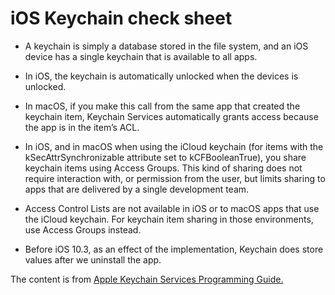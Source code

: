 # iOS Keychain check sheet

*  A keychain is simply a database stored in the file system, and an iOS device has a single keychain that is available to all apps.

* In iOS, the keychain is automatically unlocked when the devices is unlocked.

* In macOS, if you make this call from the same app that created the keychain item, Keychain Services automatically grants access because the app is in the item’s ACL.

* In iOS, and in macOS when using the iCloud keychain (for items with the kSecAttrSynchronizable attribute set to kCFBooleanTrue), you share keychain items using Access Groups. This kind of sharing does not require interaction with, or permission from the user, but limits sharing to apps that are delivered by a single development team.

* Access Control Lists are not available in iOS or to macOS apps that use the iCloud keychain. For keychain item sharing in those environments, use Access Groups instead.

* Before iOS 10.3, as an effect of the implementation, Keychain does store values after we uninstall the app.

The content is from [Apple Keychain Services Programming Guide.](https://developer.apple.com/library/content/documentation/Security/Conceptual/keychainServConcepts/01introduction/introduction.html#//apple_ref/doc/uid/TP30000897-CH203-TP1)
